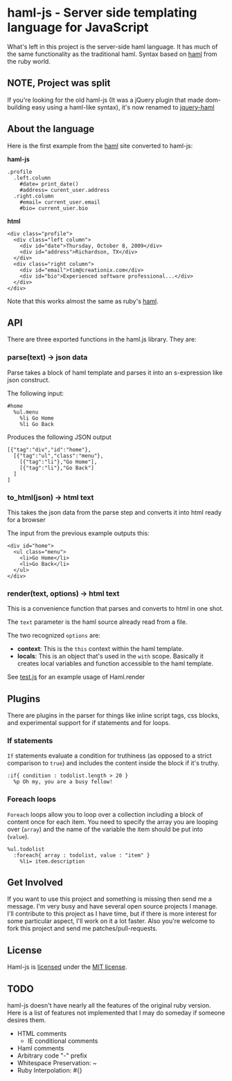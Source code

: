 # haml-js - Server side templating language for JavaScript

What's left in this project is the server-side haml language.  It has much of the same functionality as the traditional haml. Syntax based on [haml][] from the ruby world.

## NOTE, Project was split

If you're looking for the old haml-js (It was a jQuery plugin that made dom-building easy using a haml-like syntax), it's now renamed to [jquery-haml][]

## About the language

Here is the first example from the [haml][] site converted to haml-js:

**haml-js**

    .profile
      .left.column
        #date= print_date()
        #address= curent_user.address
      .right.column
        #email= current_user.email
        #bio= current_user.bio

**html**

    <div class="profile">
      <div class="left column">
        <div id="date">Thursday, October 8, 2009</div>
        <div id="address">Richardson, TX</div>
      </div>
      <div class="right column">
        <div id="email">tim@creationix.com</div>
        <div id="bio">Experienced software professional...</div>
      </div>
    </div>

Note that this works almost the same as ruby's [haml][].

## API

There are three exported functions in the haml.js library.  They are:

### parse(text) -> json data

Parse takes a block of haml template and parses it into an s-expression like json construct.

The following input:

    #home
      %ul.menu
        %li Go Home
        %li Go Back

Produces the following JSON output

    [{"tag":"div","id":"home"},
      [{"tag":"ul","class":"menu"},
        [{"tag":"li"},"Go Home"],
        [{"tag":"li"},"Go Back"]
      ]
    ]

### to_html(json) -> html text

This takes the json data from the parse step and converts it into html ready for a browser

The input from the previous example outputs this:

    <div id="home">
      <ul class="menu">
        <li>Go Home</li>
        <li>Go Back</li>
      </ul>
    </div>

### render(text, options) -> html text

This is a convenience function that parses and converts to html in one shot.

The `text` parameter is the haml source already read from a file.

The two recognized `options` are:

 - **context**: This is the `this` context within the haml template.
 - **locals**: This is an object that's used in the `with` scope.  Basically it creates local variables and function accessible to the haml template.

See [test.js][] for an example usage of Haml.render

## Plugins

There are plugins in the parser for things like inline script tags, css blocks, and experimental support for if statements and for loops.

### If statements

`If` statements evaluate a condition for truthiness (as opposed to a strict comparison to `true`) and includes the content inside the block if it's truthy.

    :if{ condition : todolist.length > 20 }
      %p Oh my, you are a busy fellow!

### Foreach loops

`Foreach` loops allow you to loop over a collection including a block of content once for each item. You need to specify the array you are looping over (`array`) and the name of the variable the item should be put into (`value`).

    %ul.todolist
      :foreach{ array : todolist, value : "item" }
        %li= item.description

## Get Involved

If you want to use this project and something is missing then send me a message.  I'm very busy and have several open source projects I manage.  I'll contribute to this project as I have time, but if there is more interest for some particular aspect, I'll work on it a lot faster.  Also you're welcome to fork this project and send me patches/pull-requests.

## License

Haml-js is [licensed][] under the [MIT license][].

[MIT license]: http://creativecommons.org/licenses/MIT/
[licensed]: http://github.com/creationix/haml-js/blob/master/LICENSE
[jquery-haml]: http://github.com/creationix/jquery-haml
[haml]: http://haml.hamptoncatlin.com/
[test.js]: http://github.com/creationix/haml-js/blob/master/test/test.js

## TODO

haml-js doesn't have nearly all the features of the original ruby version.  Here is a list of features not implemented that I may do someday if someone desires them.

 - HTML comments
   - IE conditional comments
 - Haml comments
 - Arbitrary code "-" prefix
 - Whitespace Preservation: ~
 - Ruby Interpolation: #{}

 
 